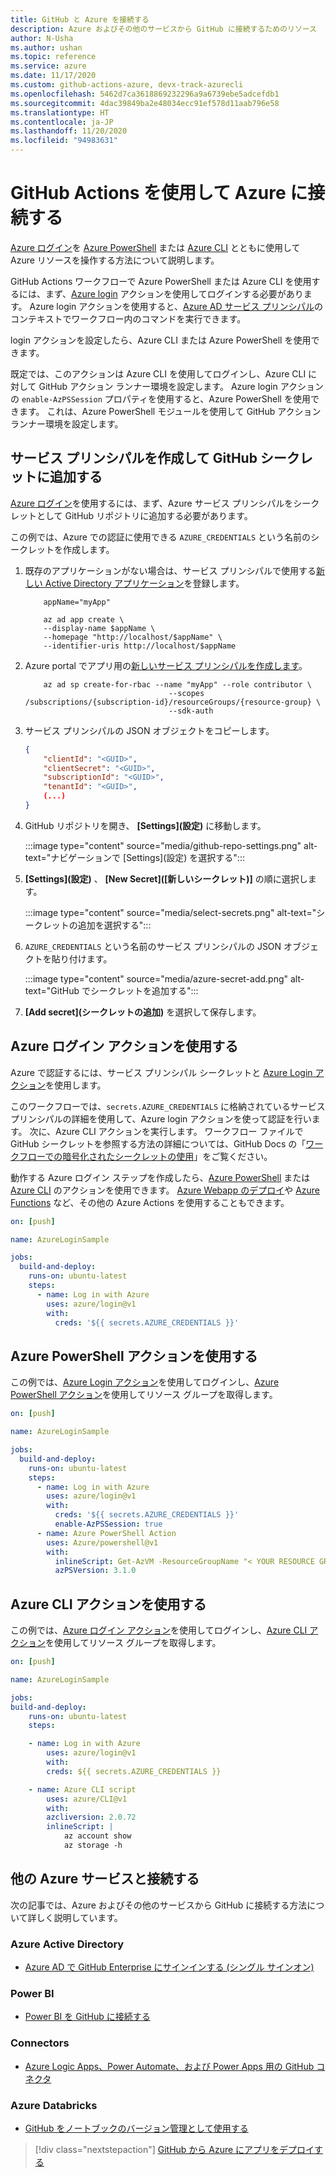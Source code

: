```yaml
---
title: GitHub と Azure を接続する
description: Azure およびその他のサービスから GitHub に接続するためのリソース
author: N-Usha
ms.author: ushan
ms.topic: reference
ms.service: azure
ms.date: 11/17/2020
ms.custom: github-actions-azure, devx-track-azurecli
ms.openlocfilehash: 5462d7ca3618869232296a9a6739ebe5adcefdb1
ms.sourcegitcommit: 4dac39849ba2e48034ecc91ef578d11aab796e58
ms.translationtype: HT
ms.contentlocale: ja-JP
ms.lasthandoff: 11/20/2020
ms.locfileid: "94983631"
---
```

# <a name="use-github-actions-to-connect-to-azure"></a>GitHub Actions を使用して Azure に接続する

[Azure ログイン](https://github.com/Azure/login)を [Azure PowerShell](https://github.com/Azure/PowerShell) または [Azure CLI](https://github.com/Azure/CLI) とともに使用して Azure リソースを操作する方法について説明します。

GitHub Actions ワークフローで Azure PowerShell または Azure CLI を使用するには、まず、[Azure login](https://github.com/marketplace/actions/azure-login) アクションを使用してログインする必要があります。
Azure login アクションを使用すると、[Azure AD サービス プリンシパル](/azure/active-directory/develop/app-objects-and-service-principals#service-principal-object)のコンテキストでワークフロー内のコマンドを実行できます。

login アクションを設定したら、Azure CLI または Azure PowerShell を使用できます。

既定では、このアクションは Azure CLI を使用してログインし、Azure CLI に対して GitHub アクション ランナー環境を設定します。 Azure login アクションの `enable-AzPSSession` プロパティを使用すると、Azure PowerShell を使用できます。 これは、Azure PowerShell モジュールを使用して GitHub アクション ランナー環境を設定します。

## <a name="create-a-service-principal-and-add-it-to-github-secret"></a>サービス プリンシパルを作成して GitHub シークレットに追加する

[Azure ログイン](https://github.com/marketplace/actions/azure-login)を使用するには、まず、Azure サービス プリンシパルをシークレットとして GitHub リポジトリに追加する必要があります。

この例では、Azure での認証に使用できる `AZURE_CREDENTIALS` という名前のシークレットを作成します。  

1. 既存のアプリケーションがない場合は、サービス プリンシパルで使用する[新しい Active Directory アプリケーション](/azure/active-directory/develop/howto-create-service-principal-portal#register-an-application-with-azure-ad-and-create-a-service-principal&preserve-view=true)を登録します。

    ```azurecli-interactive
        appName="myApp"

        az ad app create \
        --display-name $appName \
        --homepage "http://localhost/$appName" \
        --identifier-uris http://localhost/$appName
    ```

1. Azure portal でアプリ用の[新しいサービス プリンシパルを作成します](/cli/azure/create-an-azure-service-principal-azure-cli?view=azure-cli-latest&preserve-view=true)。 

    ```azurecli-interactive
        az ad sp create-for-rbac --name "myApp" --role contributor \
                                    --scopes /subscriptions/{subscription-id}/resourceGroups/{resource-group} \
                                    --sdk-auth
    ```

1. サービス プリンシパルの JSON オブジェクトをコピーします。

    ```json
    {
        "clientId": "<GUID>",
        "clientSecret": "<GUID>",
        "subscriptionId": "<GUID>",
        "tenantId": "<GUID>",
        (...)
    }
    ```

1. GitHub リポジトリを開き、 **[Settings]\(設定\)** に移動します。

    :::image type="content" source="media/github-repo-settings.png" alt-text="ナビゲーションで [Settings]\(設定\) を選択する":::

1. **[Settings]\(設定\)** 、 **[New Secret]\([新しいシークレット\)]** の順に選択します。

    :::image type="content" source="media/select-secrets.png" alt-text="シークレットの追加を選択する":::

1. `AZURE_CREDENTIALS` という名前のサービス プリンシパルの JSON オブジェクトを貼り付けます。 

    :::image type="content" source="media/azure-secret-add.png" alt-text="GitHub でシークレットを追加する":::

1. **[Add secret]\(シークレットの追加\)** を選択して保存します。

## <a name="use-the-azure-login-action"></a>Azure ログイン アクションを使用する

Azure で認証するには、サービス プリンシパル シークレットと [Azure Login アクション](https://github.com/Azure/login)を使用します。

このワークフローでは、`secrets.AZURE_CREDENTIALS` に格納されているサービス プリンシパルの詳細を使用して、Azure login アクションを使って認証を行います。 次に、Azure CLI アクションを実行します。 ワークフロー ファイルで GitHub シークレットを参照する方法の詳細については、GitHub Docs の「[ワークフローでの暗号化されたシークレットの使用](https://docs.github.com/en/free-pro-team@latest/actions/reference/encrypted-secrets#using-encrypted-secrets-in-a-workflow)」をご覧ください。

動作する Azure ログイン ステップを作成したら、[Azure PowerShell](https://github.com/Azure/PowerShell) または[ Azure CLI](https://github.com/Azure/CLI) のアクションを使用できます。 [Azure Webapp のデプロイ](https://github.com/Azure/webapps-deploy)や [Azure Functions](https://github.com/Azure/functions-action) など、その他の Azure Actions を使用することもできます。

```yaml
on: [push]

name: AzureLoginSample

jobs:
  build-and-deploy:
    runs-on: ubuntu-latest
    steps:
      - name: Log in with Azure
        uses: azure/login@v1
        with:
          creds: '${{ secrets.AZURE_CREDENTIALS }}'
```

## <a name="use-the-azure-powershell-action"></a>Azure PowerShell アクションを使用する

この例では、[Azure Login アクション](https://github.com/Azure/login)を使用してログインし、[Azure PowerShell アクション](https://github.com/azure/powershell)を使用してリソース グループを取得します。

```yaml
on: [push]

name: AzureLoginSample

jobs:
  build-and-deploy:
    runs-on: ubuntu-latest
    steps:
      - name: Log in with Azure
        uses: azure/login@v1
        with:
          creds: '${{ secrets.AZURE_CREDENTIALS }}'
          enable-AzPSSession: true
      - name: Azure PowerShell Action
        uses: Azure/powershell@v1
        with:
          inlineScript: Get-AzVM -ResourceGroupName "< YOUR RESOURCE GROUP >"
          azPSVersion: 3.1.0
```

## <a name="use-the-azure-cli-action"></a>Azure CLI アクションを使用する

この例では、[Azure ログイン アクション](https://github.com/Azure/login)を使用してログインし、[Azure CLI アクション](https://github.com/Azure/CLI)を使用してリソース グループを取得します。


```yaml
on: [push]

name: AzureLoginSample

jobs:
build-and-deploy:
    runs-on: ubuntu-latest
    steps:

    - name: Log in with Azure
        uses: azure/login@v1
        with:
        creds: ${{ secrets.AZURE_CREDENTIALS }}

    - name: Azure CLI script
        uses: azure/CLI@v1
        with:
        azcliversion: 2.0.72
        inlineScript: |
            az account show
            az storage -h
```

## <a name="connect-with-other-azure-services"></a>他の Azure サービスと接続する

次の記事では、Azure およびその他のサービスから GitHub に接続する方法について詳しく説明しています。  

### <a name="azure-active-directory"></a>Azure Active Directory 

- [Azure AD で GitHub Enterprise にサインインする (シングル サインオン)](/azure/active-directory/saas-apps/github-tutorial)   

### <a name="power-bi"></a>Power BI

- [Power BI を GitHub に接続する](/power-bi/service-connect-to-github)   

### <a name="connectors"></a>Connectors

- [Azure Logic Apps、Power Automate、および Power Apps 用の GitHub コネクタ](/connectors/github/)   

### <a name="azure-databricks"></a>Azure Databricks

- [GitHub をノートブックのバージョン管理として使用する](/azure/databricks/notebooks/github-version-control) 

> [!div class="nextstepaction"]
> [GitHub から Azure にアプリをデプロイする](deploy-to-azure.md)
